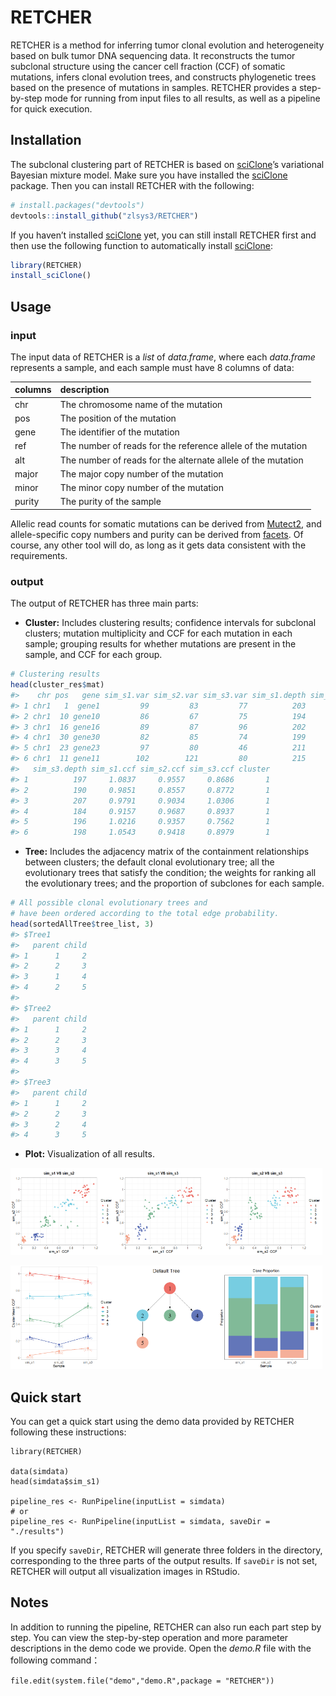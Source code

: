 
<!-- README.md is generated from README.Rmd. Please edit that file -->

# RETCHER

<!-- badges: start -->
<!-- badges: end -->

RETCHER is a method for inferring tumor clonal evolution and
heterogeneity based on bulk tumor DNA sequencing data. It reconstructs
the tumor subclonal structure using the cancer cell fraction (CCF) of
somatic mutations, infers clonal evolution trees, and constructs
phylogenetic trees based on the presence of mutations in samples.
RETCHER provides a step-by-step mode for running from input files to all
results, as well as a pipeline for quick execution.

## Installation

The subclonal clustering part of RETCHER is based on
[sciClone](https://github.com/genome/sciclone)’s variational Bayesian
mixture model. Make sure you have installed the
[sciClone](https://github.com/genome/sciclone) package. Then you can
install RETCHER with the following:

``` r
# install.packages("devtools")
devtools::install_github("zlsys3/RETCHER")
```

If you haven’t installed [sciClone](https://github.com/genome/sciclone)
yet, you can still install RETCHER first and then use the following
function to automatically install
[sciClone](https://github.com/genome/sciclone):

``` r
library(RETCHER)
install_sciClone()
```

## Usage

### input

The input data of RETCHER is a *list* of *data.frame*, where each
*data.frame* represents a sample, and each sample must have 8 columns of
data:

| columns | description                                                  |
|:--------|:-------------------------------------------------------------|
| chr     | The chromosome name of the mutation                          |
| pos     | The position of the mutation                                 |
| gene    | The identifier of the mutation                               |
| ref     | The number of reads for the reference allele of the mutation |
| alt     | The number of reads for the alternate allele of the mutation |
| major   | The major copy number of the mutation                        |
| minor   | The minor copy number of the mutation                        |
| purity  | The purity of the sample                                     |

Allelic read counts for somatic mutations can be derived from
[Mutect2](https://gatk.broadinstitute.org/hc/en-us/articles/360037593851-Mutect2),
and allele-specific copy numbers and purity can be derived from
[facets](https://github.com/mskcc/facets). Of course, any other tool
will do, as long as it gets data consistent with the requirements.

### output

The output of RETCHER has three main parts:

- **Cluster:** Includes clustering results; confidence intervals for
  subclonal clusters; mutation multiplicity and CCF for each mutation in
  each sample; grouping results for whether mutations are present in the
  sample, and CCF for each group.

``` r
# Clustering results
head(cluster_res$mat)
#>    chr pos   gene sim_s1.var sim_s2.var sim_s3.var sim_s1.depth sim_s2.depth
#> 1 chr1   1  gene1         99         83         77          203          193
#> 2 chr1  10 gene10         86         67         75          194          174
#> 3 chr1  16 gene16         89         87         96          202          214
#> 4 chr1  30 gene30         82         85         74          199          195
#> 5 chr1  23 gene23         97         80         46          211          190
#> 6 chr1  11 gene11        102        121         80          215          207
#>   sim_s3.depth sim_s1.ccf sim_s2.ccf sim_s3.ccf cluster
#> 1          197     1.0837     0.9557     0.8686       1
#> 2          190     0.9851     0.8557     0.8772       1
#> 3          207     0.9791     0.9034     1.0306       1
#> 4          184     0.9157     0.9687     0.8937       1
#> 5          196     1.0216     0.9357     0.7562       1
#> 6          198     1.0543     0.9418     0.8979       1
```

- **Tree:** Includes the adjacency matrix of the containment
  relationships between clusters; the default clonal evolutionary tree;
  all the evolutionary trees that satisfy the condition; the weights for
  ranking all the evolutionary trees; and the proportion of subclones
  for each sample.

``` r
# All possible clonal evolutionary trees and
# have been ordered according to the total edge probability.
head(sortedAllTree$tree_list, 3)
#> $Tree1
#>   parent child
#> 1      1     2
#> 2      2     3
#> 3      1     4
#> 4      2     5
#> 
#> $Tree2
#>   parent child
#> 1      1     2
#> 2      2     3
#> 3      3     4
#> 4      3     5
#> 
#> $Tree3
#>   parent child
#> 1      1     2
#> 2      2     3
#> 3      2     4
#> 4      3     5
```

- **Plot:** Visualization of all results.

<img src="man/figures/README-unnamed-chunk-4-1.png" width="33%" height="33%" /><img src="man/figures/README-unnamed-chunk-4-2.png" width="33%" height="33%" /><img src="man/figures/README-unnamed-chunk-4-3.png" width="33%" height="33%" />

<img src="man/figures/README-unnamed-chunk-5-1.png" width="33%" height="33%" /><img src="man/figures/README-unnamed-chunk-5-2.png" width="33%" height="33%" /><img src="man/figures/README-unnamed-chunk-5-3.png" width="33%" height="33%" />

## Quick start

You can get a quick start using the demo data provided by RETCHER
following these instructions:

    library(RETCHER)

    data(simdata)
    head(simdata$sim_s1)

    pipeline_res <- RunPipeline(inputList = simdata)
    # or
    pipeline_res <- RunPipeline(inputList = simdata, saveDir = "./results")

If you specify `saveDir`, RETCHER will generate three folders in the
directory, corresponding to the three parts of the output results. If
`saveDir` is not set, RETCHER will output all visualization images in
RStudio.

## Notes

In addition to running the pipeline, RETCHER can also run each part step
by step. You can view the step-by-step operation and more parameter
descriptions in the demo code we provide. Open the *demo.R* file with
the following command：

`file.edit(system.file("demo","demo.R",package = "RETCHER"))`
